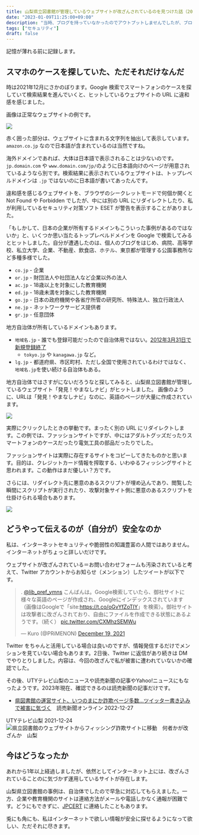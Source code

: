 ```yaml
---
title: 山梨県立図書館が管理しているウェブサイトが改ざんされているのを見つけた話（2021年12月）
date: "2023-01-09T11:25:00+09:00"
description: "当時、ブログを持っていなかったのでアウトプットしませんでしたが、ブログを作ったのでこのことを記しておこうと思います。"
tags: ["セキュリティ"]
draft: false
---
```


記憶が薄れる前に記録します。

## スマホのケースを探していた、ただそれだけなんだ

時は2021年12月にさかのぼります。Google 検索でスマートフォンのケースを探していて検索結果を進んでいくと、ヒットしているウェブサイトの URL に違和感を感じました。

画像は正常なウェブサイトの例です。

![](./20230109_01.png)

赤く囲った部分は、ウェブサイトに含まれる文字列を抽出して表示しています。`amazon.co.jp` なので日本語が含まれているのは当然ですね。

海外ドメインであれば、大体は日本語で表示されることは少ないのです。`jp.domain.com` や `www.domain.com/jp/`のように日本語向けのページが用意されているようなら別です。検索結果に表示されているウェブサイトは、トップレベルドメインは `.jp` ではないのに日本語が書いてあったんです。

違和感を感じるウェブサイトを、ブラウザのシークレットモードで何個か開くと Not Found や Forbidden でしたが、中には別の URL にリダイレクトしたり、私が利用しているセキュリティ対策ソフト ESET が警告を表示することがありました。

「もしかして、日本の企業が所有するドメインもこういった事例があるのではないか」と、いくつか思い当たるトップレベルドメインを Google で検索してみるとヒットしました。自分が遭遇したのは、個人のブログをはじめ、病院、高等学校、私立大学、企業、不動産、飲食店、ホテル、東京都が管理する公園事務所など多種多様でした。

* `co.jp` - 企業
* `or.jp` - 財団法人や社団法人など企業以外の法人
* `ac.jp` - 18歳以上を対象にした教育機関
* `ed.jp` - 18歳未満を対象にした教育機関
* `go.jp` - 日本の政府機関や各省庁所管の研究所、特殊法人、独立行政法人
* `ne.jp` - ネットワークサービス提供者
* `gr.jp` - 任意団体

地方自治体が所有しているドメインもあります。

* `地域名.jp` - 誰でも登録可能だったので自治体用ではない。[2012年3月31日で新規登録終了](https://jprs.jp/whatsnew/notice/2011/20110926-geo.html)
    * `tokyo.jp` や `kanagawa.jp` など。
* `lg.jp` - 都道府県、市区町村、ただし全国で使用されているわけではなく、`地域名.jp`を使い続ける自治体もある。

地方自治体ではさすがにないだろうなと探してみると、山梨県立図書館が管理しているウェブサイト「発見！やまなしナビ」がヒットしました。
画像のように、URLは「発見！やまなしナビ」なのに、英語のページが大量に作成されています。

![](./FG-OWdqacAU2ZeM.png)

実際にクリックしたときの挙動です。まったく別の URL にリダイレクトします。この例では、ファッションサイトですが、中にはアダルトグッズだったりスマートフォンのケースだったり電気工具の部品だったりでした。

ファッションサイトは実際に存在するサイトをコピーしてきたものかと思います。目的は、クレジットカード情報を搾取する、いわゆるフィッシングサイトと思われます。この動作はまだ優しい？方です。

さらには、リダイレクト先に悪意のあるスクリプトが埋め込んであり、閲覧した瞬間にスクリプトが実行されたり、攻撃対象サイト側に悪意のあるスクリプトを仕掛けられる場合もあります。

<img src="./navi-lib-pref-yamanashi-jp.webp" class="remark-copy-image">


## どうやって伝えるのが（自分が）安全なのか

私は、インターネットセキュリティや脆弱性の知識豊富の人間ではありません。インターネットがちょっと詳しいだけです。

ウェブサイトが改ざんされている＝お問い合わせフォームも汚染されていると考えて、Twitter アカウントからお知らせ（メンション）したツイートが以下です。

<blockquote class="twitter-tweet"><p lang="ja" dir="ltr">. <a href="https://twitter.com/lib_pref_ymns?ref_src=twsrc%5Etfw">@lib_pref_ymns</a> こんばんは。Google検索していたら、御社サイトに様々な英語のページが作成され、Googleにインデックスされています（画像はGoogleで「site:<a href="https://t.co/oGvYfZoTIY">https://t.co/oGvYfZoTIY</a>」を検索）。御社サイトは攻撃者に改ざんされており、自由にファイルを作成できる状態にあるようです。（続く） <a href="https://t.co/CXMhzSEMWu">pic.twitter.com/CXMhzSEMWu</a></p>&mdash; Kuro (@PRiMENON) <a href="https://twitter.com/PRiMENON/status/1472553760916635648?ref_src=twsrc%5Etfw">December 19, 2021</a></blockquote> <script async src="https://platform.twitter.com/widgets.js" charset="utf-8"></script>

Twitter をちゃんと活用している場合は良いのですが、情報発信するだけでメンションを見ていない場合もあります。2日後、Twitter に返信があり続きは DM でやりとりしました。内容は、今回の改ざんで私が被害に遭われていないかの確認でした。

その後、UTYテレビ山梨のニュースや読売新聞の記事やYahoo!ニュースにもなったようです。2023年現在、確認できるのは読売新聞の記事だけです。

* [県図書館の運営サイト、いつのまにか詐欺ページ多数…ツイッター書き込みで被害に気づく](https://www.yomiuri.co.jp/national/20211225-OYT1T50089/)　読売新聞オンライン 2022-12-27

UTYテレビ山梨 2021-12-24
![県立図書館のウェブサイトからフィッシング詐欺サイトに移動　何者かが改ざんか　山梨](./yahoo-co-jp_2021-12-24T1931.png)

## 今はどうなったか

あれから1年以上経過しましたが、依然としてインターネット上には、改ざんされていることのに気づかず運用しているサイトが存在します。

山梨県立図書館の事例は、自治体でしたので早急に対応してもらえました。一方、企業や教育機関のサイトは連絡方法がメールや電話しかなく通報が困難です。どうにもできずに、[JPCERT](https://www.jpcert.or.jp/) に連絡したこともあります。

兎にも角にも、私はインターネットで欲しい情報が安全に探せるようになって欲しい、ただそれに尽きます。
